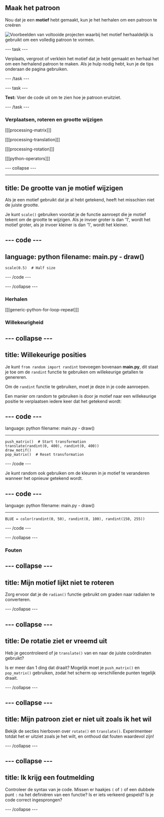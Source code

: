 ## Maak het patroon

Nou dat je een **motief** hebt gemaakt, kun je het herhalen om een patroon te creëren

![Voorbeelden van voltooide projecten waarbij het motief herhaaldelijk is gebruikt om een volledig patroon te vormen.](images/second.gif)


--- task ---

Verplaats, vergroot of verklein het motief dat je hebt gemaakt en herhaal het om een herhalend patroon te maken. Als je hulp nodig hebt, kun je de tips onderaan de pagina gebruiken.

--- /task ---


--- task ---

**Test:** Voer de code uit om te zien hoe je patroon eruitziet.

--- /task ---




### Verplaatsen, roteren en grootte wijzigen

[[[processing-matrix]]]

[[[processing-translation]]]

[[[processing-rotation]]]

[[[python-operators]]]

--- collapse ---

---
title: De grootte van je motief wijzigen
---

Als je een motief gebruikt dat je al hebt getekend, heeft het misschien niet de juiste grootte.

Je kunt `scale()` gebruiken voordat je de functie aanroept die je motief tekent om de grootte te wijzigen. Als je invoer groter is dan '1', wordt het motief groter, als je invoer kleiner is dan '1', wordt het kleiner.

--- code ---
---
language: python
filename: main.py - draw()
---

    scale(0.5)  # Half size

--- /code ---

--- /collapse ---

### Herhalen

[[[generic-python-for-loop-repeat]]]

### Willekeurigheid

--- collapse ---
---
title: Willekeurige posities
---

Je kunt `from random import randint` toevoegen bovenaan **main.py**, dit staat je toe om de `randint` functie te gebruiken om willekeurige getallen te genereren.

Om de `randint` functie te gebruiken, moet je deze in je code aanroepen.

Een manier om random te gebruiken is door je motief naar een willekeurige positie te verplaatsen iedere keer dat het getekend wordt:

--- code ---
---
language: python filename: main.py - draw()

---

    push_matrix()  # Start transformation
    translate(randint(0, 400), randint(0, 400))
    draw_motif()
    pop_matrix()  # Reset transformation

--- /code ---

Je kunt random ook gebruiken om de kleuren in je motief te veranderen wanneer het opnieuw getekend wordt.

--- code ---
---
language: python filename: main.py - draw()

---

    BLUE = color(randint(0, 50), randint(0, 100), randint(150, 255))

--- /code ---

--- /collapse ---

### Fouten

--- collapse ---
---
title: Mijn motief lijkt niet te roteren
---

Zorg ervoor dat je de `radian()` functie gebruikt om graden naar radialen te converteren.

--- /collapse ---

--- collapse ---
---
title: De rotatie ziet er vreemd uit
---

Heb je gecontroleerd of je `translate()` van en naar de juiste coördinaten gebruikt?

Is er meer dan 1 ding dat draait? Mogelijk moet je `push_matrix()` en `pop_matrix()` gebruiken, zodat het scherm op verschillende punten tegelijk draait.

--- /collapse ---

--- collapse ---
---
title: Mijn patroon ziet er niet uit zoals ik het wil
---

Bekijk de secties hierboven over `rotate()` en `translate()`. Experimenteer totdat het er uitziet zoals je het wilt, en onthoud dat fouten waardevol zijn!

--- /collapse ---

--- collapse ---
---
title: Ik krijg een foutmelding
---

Controleer de syntax van je code. Missen er haakjes `(` of `)` of een dubbele punt `:` na het definiëren van een functie? Is er iets verkeerd gespeld? Is je code correct ingesprongen?

--- /collapse ---

